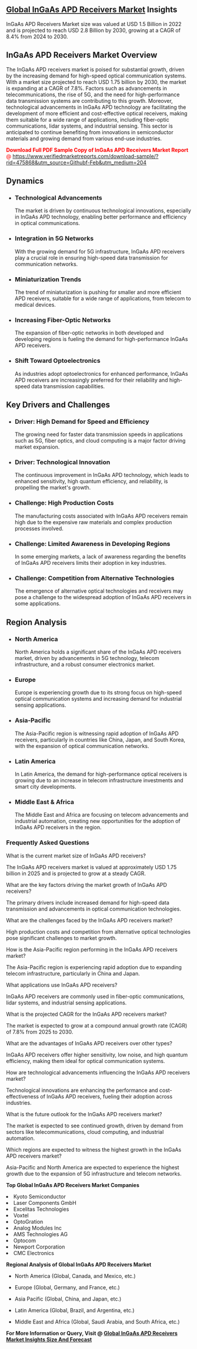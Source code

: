 <h2><a href="https://www.verifiedmarketreports.com/download-sample/?rid=475868&amp;utm_source=Githubf&amp;utm_medium=204" target="_blank">Global InGaAs APD Receivers Market</a> Insights</h2><p>InGaAs APD Receivers Market size was valued at USD 1.5 Billion in 2022 and is projected to reach USD 2.8 Billion by 2030, growing at a CAGR of 8.4% from 2024 to 2030.</p><p><h2>InGaAs APD Receivers Market Overview</h2> <p>The InGaAs APD receivers market is poised for substantial growth, driven by the increasing demand for high-speed optical communication systems. With a market size projected to reach USD 1.75 billion by 2030, the market is expanding at a CAGR of 7.8%. Factors such as advancements in telecommunications, the rise of 5G, and the need for high-performance data transmission systems are contributing to this growth. Moreover, technological advancements in InGaAs APD technology are facilitating the development of more efficient and cost-effective optical receivers, making them suitable for a wide range of applications, including fiber-optic communications, lidar systems, and industrial sensing. This sector is anticipated to continue benefiting from innovations in semiconductor materials and growing demand from various end-use industries. <p><span class=""><span style="color: #ff0000;"><strong>Download Full PDF Sample Copy of InGaAs APD Receivers Market Report</strong> @ </span><a href="https://www.verifiedmarketreports.com/download-sample/?rid=475868&amp;utm_source=Githubf-Feb&amp;utm_medium=204" target="_blank">https://www.verifiedmarketreports.com/download-sample/?rid=475868&amp;utm_source=Githubf-Feb&amp;utm_medium=204</a></span></p></p> <h2>Dynamics</h2> <ul> <li><h3>Technological Advancements</h3> The market is driven by continuous technological innovations, especially in InGaAs APD technology, enabling better performance and efficiency in optical communications.</li> <li><h3>Integration in 5G Networks</h3> With the growing demand for 5G infrastructure, InGaAs APD receivers play a crucial role in ensuring high-speed data transmission for communication networks.</li> <li><h3>Miniaturization Trends</h3> The trend of miniaturization is pushing for smaller and more efficient APD receivers, suitable for a wide range of applications, from telecom to medical devices.</li> <li><h3>Increasing Fiber-Optic Networks</h3> The expansion of fiber-optic networks in both developed and developing regions is fueling the demand for high-performance InGaAs APD receivers.</li> <li><h3>Shift Toward Optoelectronics</h3> As industries adopt optoelectronics for enhanced performance, InGaAs APD receivers are increasingly preferred for their reliability and high-speed data transmission capabilities.</li> </ul> <h2>Key Drivers and Challenges</h2> <ul> <li><h3>Driver: High Demand for Speed and Efficiency</h3> The growing need for faster data transmission speeds in applications such as 5G, fiber optics, and cloud computing is a major factor driving market expansion.</li> <li><h3>Driver: Technological Innovation</h3> The continuous improvement in InGaAs APD technology, which leads to enhanced sensitivity, high quantum efficiency, and reliability, is propelling the market's growth.</li> <li><h3>Challenge: High Production Costs</h3> The manufacturing costs associated with InGaAs APD receivers remain high due to the expensive raw materials and complex production processes involved.</li> <li><h3>Challenge: Limited Awareness in Developing Regions</h3> In some emerging markets, a lack of awareness regarding the benefits of InGaAs APD receivers limits their adoption in key industries.</li> <li><h3>Challenge: Competition from Alternative Technologies</h3> The emergence of alternative optical technologies and receivers may pose a challenge to the widespread adoption of InGaAs APD receivers in some applications.</li> </ul> <h2>Region Analysis</h2> <ul> <li><h3>North America</h3> North America holds a significant share of the InGaAs APD receivers market, driven by advancements in 5G technology, telecom infrastructure, and a robust consumer electronics market.</li> <li><h3>Europe</h3> Europe is experiencing growth due to its strong focus on high-speed optical communication systems and increasing demand for industrial sensing applications.</li> <li><h3>Asia-Pacific</h3> The Asia-Pacific region is witnessing rapid adoption of InGaAs APD receivers, particularly in countries like China, Japan, and South Korea, with the expansion of optical communication networks.</li> <li><h3>Latin America</h3> In Latin America, the demand for high-performance optical receivers is growing due to an increase in telecom infrastructure investments and smart city developments.</li> <li><h3>Middle East & Africa</h3> The Middle East and Africa are focusing on telecom advancements and industrial automation, creating new opportunities for the adoption of InGaAs APD receivers in the region.</li> </ul> <h3>Frequently Asked Questions</h3> <p>What is the current market size of InGaAs APD receivers?</p> <p>The InGaAs APD receivers market is valued at approximately USD 1.75 billion in 2025 and is projected to grow at a steady CAGR.</p> <p>What are the key factors driving the market growth of InGaAs APD receivers?</p> <p>The primary drivers include increased demand for high-speed data transmission and advancements in optical communication technologies.</p> <p>What are the challenges faced by the InGaAs APD receivers market?</p> <p>High production costs and competition from alternative optical technologies pose significant challenges to market growth.</p> <p>How is the Asia-Pacific region performing in the InGaAs APD receivers market?</p> <p>The Asia-Pacific region is experiencing rapid adoption due to expanding telecom infrastructure, particularly in China and Japan.</p> <p>What applications use InGaAs APD receivers?</p> <p>InGaAs APD receivers are commonly used in fiber-optic communications, lidar systems, and industrial sensing applications.</p> <p>What is the projected CAGR for the InGaAs APD receivers market?</p> <p>The market is expected to grow at a compound annual growth rate (CAGR) of 7.8% from 2025 to 2030.</p> <p>What are the advantages of InGaAs APD receivers over other types?</p> <p>InGaAs APD receivers offer higher sensitivity, low noise, and high quantum efficiency, making them ideal for optical communication systems.</p> <p>How are technological advancements influencing the InGaAs APD receivers market?</p> <p>Technological innovations are enhancing the performance and cost-effectiveness of InGaAs APD receivers, fueling their adoption across industries.</p> <p>What is the future outlook for the InGaAs APD receivers market?</p> <p>The market is expected to see continued growth, driven by demand from sectors like telecommunications, cloud computing, and industrial automation.</p> <p>Which regions are expected to witness the highest growth in the InGaAs APD receivers market?</p> <p>Asia-Pacific and North America are expected to experience the highest growth due to the expansion of 5G infrastructure and telecom networks.</p> </p><p><strong>Top Global InGaAs APD Receivers Market Companies</strong></p><div data-test-id=""><p><li>Kyoto Semiconductor</li><li> Laser Components GmbH</li><li> Excelitas Technologies</li><li> Voxtel</li><li> OptoGration</li><li> Analog Modules Inc</li><li> AMS Technologies AG</li><li> Optocom</li><li> Newport Corporation</li><li> CMC Electronics</li></p><div><strong>Regional Analysis of&nbsp;Global InGaAs APD Receivers Market</strong></div><ul><li dir="ltr"><p dir="ltr">North America&nbsp;(Global, Canada, and Mexico, etc.)</p></li><li dir="ltr"><p dir="ltr">Europe (Global, Germany, and France, etc.)</p></li><li dir="ltr"><p dir="ltr">Asia Pacific&nbsp;(Global, China, and Japan, etc.)</p></li><li dir="ltr"><p dir="ltr">Latin America&nbsp;(Global, Brazil, and Argentina, etc.)</p></li><li dir="ltr">Middle East and Africa&nbsp;(Global, Saudi Arabia, and South Africa, etc.)</li></ul><p><strong>For More Information or Query, Visit @&nbsp;</strong><strong><a href="https://www.verifiedmarketreports.com/product/ingaas-apd-receivers-market/?utm_source=Githubf&amp;utm_medium=204" target="_blank">Global InGaAs APD Receivers Market Insights Size And Forecast</a></strong></p></div>
